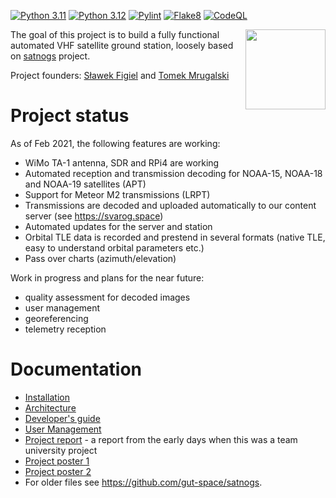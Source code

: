 [![Python 3.11](https://github.com/gut-space/svarog-server/actions/workflows/pytest-3.11.yml/badge.svg)](https://github.com/gut-space/svarog-server/actions/workflows/pytest-3.11.yml)
[![Python 3.12](https://github.com/gut-space/svarog-server/actions/workflows/pytest-3.12.yml/badge.svg)](https://github.com/gut-space/svarog-server/actions/workflows/pytest-3.12.yml)
[![Pylint](https://github.com/gut-space/svarog-server/actions/workflows/pylint.yml/badge.svg)](https://github.com/gut-space/svarog-server/actions/workflows/pylint.yml)
[![Flake8](https://github.com/gut-space/svarog-server/actions/workflows/flake8.yml/badge.svg)](https://github.com/gut-space/svarog-server/actions/workflows/flake8.yml)
[![CodeQL](https://github.com/gut-space/svarog-server/actions/workflows/github-code-scanning/codeql/badge.svg)](https://github.com/gut-space/svarog-server/actions/workflows/github-code-scanning/codeql.yml)

<img align="right" width="128" height="128" src="https://github.com/gut-space/svarog/blob/master/doc/logo.png">

The goal of this project is to build a fully functional automated VHF satellite ground station, loosely based on [satnogs](https://satnogs.org) project.

Project founders: [Sławek Figiel](https://github.com/fivitti) and [Tomek Mrugalski](https://github.com/tomaszmrugalski/)

# Project status

As of Feb 2021, the following features are working:

- WiMo TA-1 antenna, SDR and RPi4 are working
- Automated reception and transmission decoding for NOAA-15, NOAA-18 and NOAA-19 satellites (APT)
- Support for Meteor M2 transmissions (LRPT)
- Transmissions are decoded and uploaded automatically to our content server (see https://svarog.space)
- Automated updates for the server and station
- Orbital TLE data is recorded and prestend in several formats (native TLE, easy to understand orbital parameters etc.)
- Pass over charts (azimuth/elevation)

Work in progress and plans for the near future:

- quality assessment for decoded images
- user management
- georeferencing
- telemetry reception

# Documentation

- [Installation](doc/install.md)
- [Architecture](doc/arch.md)
- [Developer's guide](doc/devel.md)
- [User Management](doc/users.md)
- [Project report](https://github.com/gut-space/satnogs/blob/master/doc/prototype-phase/satnogs-gdn-report.pdf) - a report from the early days when this was a team university project
- [Project poster 1](doc/prototype-phase/poster1-pl.jpg)
- [Project poster 2](doc/prototype-phase/poster2-en.jpg)
- For older files see https://github.com/gut-space/satnogs.
